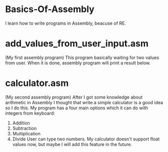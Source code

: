 # Basics-Of-Assembly

I learn how to write programs in Assembly, beacuse of RE. 

# add_values_from_user_input.asm
(My first assembly program)
This program basically waiting for two values from user. When it is done, assembly program will print a result below.

# calculator.asm
(My second assembly program)
After I got some knowledge about arithmetic in Assembly I thought that write a simple calculator is a good idea so I do this. My program has a four main options which it can do with integers from keyboard:
1) Addition
2) Subtraction
3) Multiplication
4) Divide
User can type two numbers. My calculator doesn't support float values now, but maybe I will add this feature in the future.
